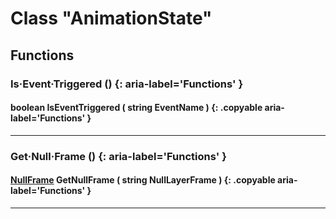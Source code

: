 # Class "AnimationState"

## Functions

### Is·Event·Triggered () {: aria-label='Functions' }
#### boolean IsEventTriggered ( string EventName ) {: .copyable aria-label='Functions' }

___
### Get·Null·Frame () {: aria-label='Functions' }
#### [NullFrame](NullFrame.md) GetNullFrame ( string NullLayerFrame ) {: .copyable aria-label='Functions' }

___